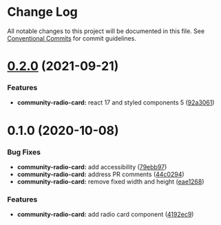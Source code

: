 # Change Log

All notable changes to this project will be documented in this file.
See [Conventional Commits](https://conventionalcommits.org) for commit guidelines.

# [0.2.0](https://github.com/telus/tds-community/compare/@tds/community-radio-card@0.1.0...@tds/community-radio-card@0.2.0) (2021-09-21)


### Features

* **community-radio-card:** react 17 and styled components 5 ([92a3061](https://github.com/telus/tds-community/commit/92a3061739f2626cc861891faaeffb10b8ee1e73))





# 0.1.0 (2020-10-08)


### Bug Fixes

* **community-radio-card:** add accessibility ([79ebb97](https://github.com/telus/tds-community/commit/79ebb97f5d3ed07415d2ae65b519f0b162567b28))
* **community-radio-card:** address PR comments ([44c0294](https://github.com/telus/tds-community/commit/44c0294eb5ad18c1fb69c2b4d362629cb731db92))
* **community-radio-card:** remove fixed width and height ([eae1268](https://github.com/telus/tds-community/commit/eae1268ef76e7e001fb32241c49bea4bc10cb76b))


### Features

* **community-radio-card:** add radio card component ([4192ec9](https://github.com/telus/tds-community/commit/4192ec987f5cf820c4272098af767175d591c410))
